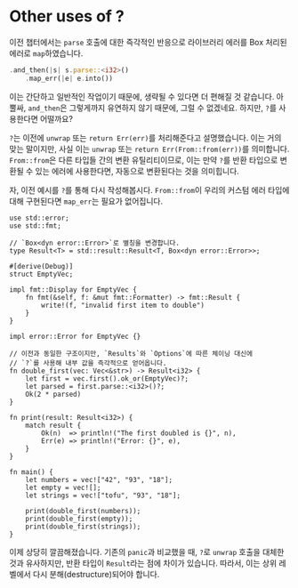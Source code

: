 # Other uses of ?

이전 챕터에서는 `parse` 호출에 대한 즉각적인 반응으로 라이브러리 에러를 Box 처리된 에러로 `map`하였습니다.

```rust
.and_then(|s| s.parse::<i32>()
    .map_err(|e| e.into())
```

이는 간단하고 일반적인 작업이기 때문에, 생략될 수 있다면 더 편해질 것 같습니다. 아뿔싸, `and_then`은 그렇게까지 유연하지 않기 때문에, 그럴 수 없겠네요. 하지만, `?`를 사용한다면 어떨까요?

`?`는 이전에 `unwrap` 또는 `return Err(err)`를 처리해준다고 설명했습니다. 이는 거의 맞는 말이지만, 사실 이는 `unwrap` 또는 `return Err(From::from(err))`를 의미합니다. `From::from`은 다른 타입들 간의 변환 유틸리티이므로, 이는 만약 `?`를 반환 타입으로 변환될 수 있는 에러에 사용한다면, 자동으로 변환된다는 것을 의미힙니다.

자, 이전 예시를 `?`를 통해 다시 작성해봅시다. `From::from`이 우리의 커스텀 에러 타입에 대해 구현된다면 `map_err`는 필요가 없어집니다.

```rust,editable
use std::error;
use std::fmt;

// `Box<dyn error::Error>`로 별칭을 변경합니다.
type Result<T> = std::result::Result<T, Box<dyn error::Error>>;

#[derive(Debug)]
struct EmptyVec;

impl fmt::Display for EmptyVec {
    fn fmt(&self, f: &mut fmt::Formatter) -> fmt::Result {
        write!(f, "invalid first item to double")
    }
}

impl error::Error for EmptyVec {}

// 이전과 동일한 구조이지만, `Results`와 `Options`에 따른 체이닝 대신에
// `?`를 사용해 내부 값을 즉각적으로 얻어옵니다.
fn double_first(vec: Vec<&str>) -> Result<i32> {
    let first = vec.first().ok_or(EmptyVec)?;
    let parsed = first.parse::<i32>()?;
    Ok(2 * parsed)
}

fn print(result: Result<i32>) {
    match result {
        Ok(n)  => println!("The first doubled is {}", n),
        Err(e) => println!("Error: {}", e),
    }
}

fn main() {
    let numbers = vec!["42", "93", "18"];
    let empty = vec![];
    let strings = vec!["tofu", "93", "18"];

    print(double_first(numbers));
    print(double_first(empty));
    print(double_first(strings));
}
```

이제 상당히 깔끔해졌습니다. 기존의 `panic`과 비교했을 때, `?`로 `unwrap` 호출을 대체한 것과 유사하지만, 반환 타입이 `Result`라는 점에 차이가 있습니다. 따라서, 이는 상위 레벨에서 다시 분해(destructure)되어야 합니다.
